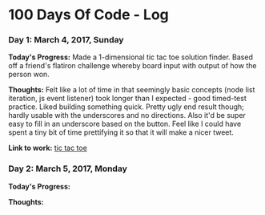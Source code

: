 # 100 Days Of Code - Log

### Day 1: March 4, 2017, Sunday 

**Today's Progress:** Made a 1-dimensional tic tac toe solution finder. Based off a friend's flatiron challenge whereby board input with output of how the person won.

**Thoughts:** Felt like a lot of time in that seemingly basic concepts (node list iteration, js event listener) took longer than I expected - good timed-test practice. Liked building something quick. Pretty ugly end result though; hardly usable with the underscores and no directions. Also it'd be super easy to fill in an underscore based on the button. Feel like I could have spent a tiny bit of time prettifying it so that it will make a nicer tweet.

**Link to work:** [tic tac toe](https://github.com/JackHowa/tic-tac-js)

### Day 2: March 5, 2017, Monday  

**Today's Progress:**

**Thoughts:** 